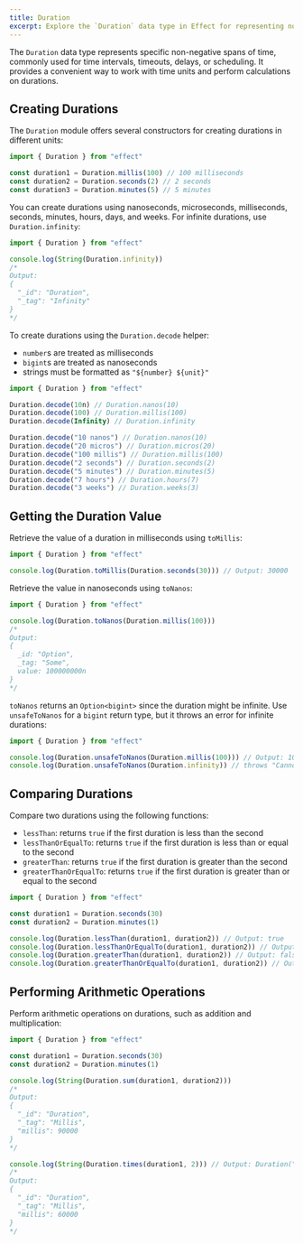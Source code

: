```yaml
---
title: Duration
excerpt: Explore the `Duration` data type in Effect for representing non-negative spans of time. Learn to create durations with different units, including milliseconds, seconds, and minutes. Discover options for creating infinite durations and decoding values. Retrieve duration values in milliseconds or nanoseconds. Compare durations and perform arithmetic operations like addition and multiplication. Master the capabilities of the `Duration` module for efficient time handling in your applications.
---
```


The `Duration` data type represents specific non-negative spans of time, commonly used for time intervals, timeouts, delays, or scheduling. It provides a convenient way to work with time units and perform calculations on durations.

## Creating Durations

The `Duration` module offers several constructors for creating durations in different units:

```ts
import { Duration } from "effect"

const duration1 = Duration.millis(100) // 100 milliseconds
const duration2 = Duration.seconds(2) // 2 seconds
const duration3 = Duration.minutes(5) // 5 minutes
```

You can create durations using nanoseconds, microseconds, milliseconds, seconds, minutes, hours, days, and weeks. For infinite durations, use `Duration.infinity`:

```ts
import { Duration } from "effect"

console.log(String(Duration.infinity))
/*
Output:
{
  "_id": "Duration",
  "_tag": "Infinity"
}
*/
```

To create durations using the `Duration.decode` helper:

- `number`s are treated as milliseconds
- `bigint`s are treated as nanoseconds
- strings must be formatted as `"${number} ${unit}"`

```ts
import { Duration } from "effect"

Duration.decode(10n) // Duration.nanos(10)
Duration.decode(100) // Duration.millis(100)
Duration.decode(Infinity) // Duration.infinity

Duration.decode("10 nanos") // Duration.nanos(10)
Duration.decode("20 micros") // Duration.micros(20)
Duration.decode("100 millis") // Duration.millis(100)
Duration.decode("2 seconds") // Duration.seconds(2)
Duration.decode("5 minutes") // Duration.minutes(5)
Duration.decode("7 hours") // Duration.hours(7)
Duration.decode("3 weeks") // Duration.weeks(3)
```

## Getting the Duration Value

Retrieve the value of a duration in milliseconds using `toMillis`:

```ts
import { Duration } from "effect"

console.log(Duration.toMillis(Duration.seconds(30))) // Output: 30000
```

Retrieve the value in nanoseconds using `toNanos`:

```ts
import { Duration } from "effect"

console.log(Duration.toNanos(Duration.millis(100)))
/*
Output:
{
  _id: "Option",
  _tag: "Some",
  value: 100000000n
}
*/
```

`toNanos` returns an `Option<bigint>` since the duration might be infinite. Use `unsafeToNanos` for a `bigint` return type, but it throws an error for infinite durations:

```ts
import { Duration } from "effect"

console.log(Duration.unsafeToNanos(Duration.millis(100))) // Output: 100000000n
console.log(Duration.unsafeToNanos(Duration.infinity)) // throws "Cannot convert infinite duration to nanos"
```

## Comparing Durations

Compare two durations using the following functions:

- `lessThan`: returns `true` if the first duration is less than the second
- `lessThanOrEqualTo`: returns `true` if the first duration is less than or equal to the second
- `greaterThan`: returns `true` if the first duration is greater than the second
- `greaterThanOrEqualTo`: returns `true` if the first duration is greater than or equal to the second

```ts
import { Duration } from "effect"

const duration1 = Duration.seconds(30)
const duration2 = Duration.minutes(1)

console.log(Duration.lessThan(duration1, duration2)) // Output: true
console.log(Duration.lessThanOrEqualTo(duration1, duration2)) // Output: true
console.log(Duration.greaterThan(duration1, duration2)) // Output: false
console.log(Duration.greaterThanOrEqualTo(duration1, duration2)) // Output: false
```

## Performing Arithmetic Operations

Perform arithmetic operations on durations, such as addition and multiplication:

```ts
import { Duration } from "effect"

const duration1 = Duration.seconds(30)
const duration2 = Duration.minutes(1)

console.log(String(Duration.sum(duration1, duration2)))
/*
Output:
{
  "_id": "Duration",
  "_tag": "Millis",
  "millis": 90000
}
*/

console.log(String(Duration.times(duration1, 2))) // Output: Duration("60000 millis")
/*
Output:
{
  "_id": "Duration",
  "_tag": "Millis",
  "millis": 60000
}
*/